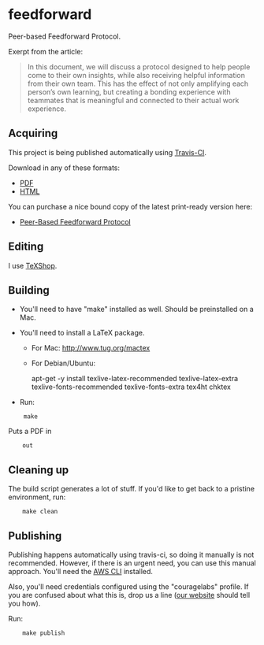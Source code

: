 feedforward
===========

Peer-based Feedforward Protocol.

Exerpt from the article:

> In this document, we will discuss a protocol designed to
> help people come to their own insights, while also receiving
> helpful information from their own team. This has the effect
> of not only amplifying each person’s own learning, but
> creating a bonding experience with teammates that is
> meaningful and connected to their actual work experience.

Acquiring
-----------
This project is being published automatically using [Travis-CI](https://travis-ci.org/couragelabs/feedforward).

Download in any of these formats:

  * [PDF](http://s3.amazonaws.com/cl-feedforward/feedforward.pdf)
  * [HTML](http://s3.amazonaws.com/cl-feedforward/feedforward.html)

You can purchase a nice bound copy of the latest print-ready version here:

 * [Peer-Based Feedforward Protocol](http://www.lulu.com/shop/stephen-starkey/peer-based-feedforward-protocol/paperback/product-22732787.html)

Editing
-------
I use [TeXShop](http://pages.uoregon.edu/koch/texshop/).

Building
--------
 * You'll need to have "make" installed as well. Should be preinstalled on a Mac.
 * You'll need to install a LaTeX package. 
   * For Mac: http://www.tug.org/mactex
   * For Debian/Ubuntu:

        apt-get -y install texlive-latex-recommended texlive-latex-extra texlive-fonts-recommended texlive-fonts-extra tex4ht chktex

 * Run:

        make

Puts a PDF in

        out

Cleaning up
-----------
The build script generates a lot of stuff. If you'd like to get back to
a pristine environment, run:

        make clean

Publishing
----------
Publishing happens automatically using travis-ci, so doing it manually is not recommended.
However, if there is an urgent need, you can use this manual approach.
You'll need the [AWS CLI](http://docs.aws.amazon.com/cli/latest/userguide/cli-chap-welcome.html) 
installed.

Also, you'll need credentials configured using the "couragelabs" profile. If you are confused about
what this is, drop us a line ([our website](http://www.couragelabs.com) should tell you how).

Run:

        make publish
